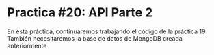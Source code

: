 # Practica #20: API Parte 2
En esta práctica, continuaremos trabajando el código de la práctica 19. También necesitaremos la base de datos de MongoDB creada anteriormente
